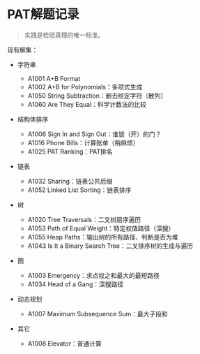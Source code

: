 # PAT解题记录

> 实践是检验真理的唯一标准。

现有解集：

- 字符串
    - A1001 A+B Format
    - A1002 A+B for Polynomials：多项式生成
    - A1050 String Subtraction：删去给定字符（散列）
    - A1060 Are They Equal：科学计数法的比较

- 结构体排序
    - A1006 Sign In and Sign Out：谁锁（开）的门？
    - A1016 Phone Bills：计算账单（稍麻烦）
    - A1025 PAT Ranking：PAT排名

- 链表
    - A1032 Sharing：链表公共后缀
    - A1052 Linked List Sorting：链表排序

- 树
    - A1020 Tree Traversals：二叉树层序遍历
    - A1053 Path of Equal Weight：特定权值路径（深搜）
    - A1055 Heap Paths：输出树的所有路径、判断是否为堆
    - A1043 Is It a Binary Search Tree：二叉排序树的生成与遍历

- 图
    - A1003 Emergency：求点权之和最大的最短路径
    - A1034 Head of a Gang：深搜路径

- 动态规划
    - A1007 Maximum Subsequence Sum：最大子段和

- 其它
    - A1008 Elevator：普通计算

